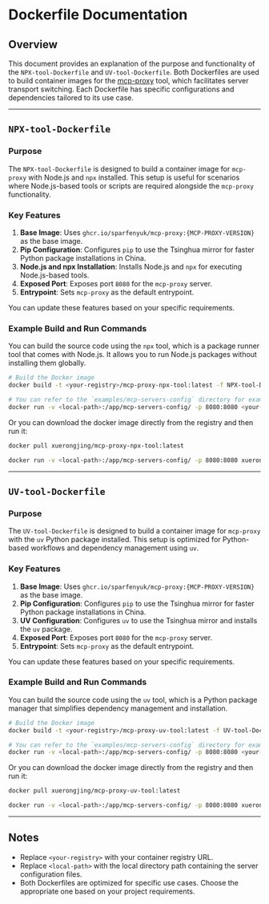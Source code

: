 # Dockerfile Documentation

## Overview

This document provides an explanation of the purpose and functionality of the `NPX-tool-Dockerfile` and `UV-tool-Dockerfile`. Both Dockerfiles are used to build container images for the [mcp-proxy](https://github.com/sparfenyuk/mcp-proxy) tool, which facilitates server transport switching. Each Dockerfile has specific configurations and dependencies tailored to its use case.

---

## `NPX-tool-Dockerfile`

### Purpose
The `NPX-tool-Dockerfile` is designed to build a container image for `mcp-proxy` with Node.js and `npx` installed. This setup is useful for scenarios where Node.js-based tools or scripts are required alongside the `mcp-proxy` functionality.

### Key Features
1. **Base Image**: Uses `ghcr.io/sparfenyuk/mcp-proxy:{MCP-PROXY-VERSION}` as the base image.
2. **Pip Configuration**: Configures `pip` to use the Tsinghua mirror for faster Python package installations in China.
3. **Node.js and npx Installation**: Installs Node.js and `npx` for executing Node.js-based tools.
4. **Exposed Port**: Exposes port `8080` for the `mcp-proxy` server.
5. **Entrypoint**: Sets `mcp-proxy` as the default entrypoint.

You can update these features based on your specific requirements.

### Example Build and Run Commands

You can build the source code using the `npx` tool, which is a package runner tool that comes with Node.js. It allows you to run Node.js packages without installing them globally.
```bash
# Build the Docker image
docker build -t <your-registry>/mcp-proxy-npx-tool:latest -f NPX-tool-Dockerfile .

# You can refer to the `examples/mcp-servers-config` directory for example server configuration files.
docker run -v <local-path>:/app/mcp-servers-config/ -p 8080:8080 <your-registry>/mcp-proxy-npx-tool:latest --port=8080 --host=0.0.0.0 --named-server-config /app/mcp-servers-config/mcp-server-time.json
```

Or you can download the docker image directly from the registry and then run it:
```bash
docker pull xuerongjing/mcp-proxy-npx-tool:latest

docker run -v <local-path>:/app/mcp-servers-config/ -p 8080:8080 xuerongjing/mcp-proxy-npx-tool:latest --port=8080 --host=0.0.0.0 --named-server-config /app/mcp-servers-config/mcp-server-time.json
```

---

## `UV-tool-Dockerfile`

### Purpose
The `UV-tool-Dockerfile` is designed to build a container image for `mcp-proxy` with the `uv` Python package installed. This setup is optimized for Python-based workflows and dependency management using `uv`.

### Key Features
1. **Base Image**: Uses `ghcr.io/sparfenyuk/mcp-proxy:{MCP-PROXY-VERSION}` as the base image.
2. **Pip Configuration**: Configures `pip` to use the Tsinghua mirror for faster Python package installations in China.
3. **UV Configuration**: Configures `uv` to use the Tsinghua mirror and installs the `uv` package.
4. **Exposed Port**: Exposes port `8080` for the `mcp-proxy` server.
5. **Entrypoint**: Sets `mcp-proxy` as the default entrypoint.

You can update these features based on your specific requirements.

### Example Build and Run Commands

You can build the source code using the `uv` tool, which is a Python package manager that simplifies dependency management and installation.
```bash
# Build the Docker image
docker build -t <your-registry>/mcp-proxy-uv-tool:latest -f UV-tool-Dockerfile .

# You can refer to the `examples/mcp-servers-config` directory for example server configuration files.
docker run -v <local-path>:/app/mcp-servers-config/ -p 8080:8080 <your-registry>/mcp-proxy-uv-tool:latest --port=8080 --host=0.0.0.0 --named-server-config /app/mcp-servers-config/mcp-server-sequential-thinking.json
```

Or you can download the docker image directly from the registry and then run it:
```bash
docker pull xuerongjing/mcp-proxy-uv-tool:latest

docker run -v <local-path>:/app/mcp-servers-config/ -p 8080:8080 xuerongjing/mcp-proxy-uv-tool:latest --port=8080 --host=0.0.0.0 --named-server-config /app/mcp-servers-config/mcp-server-sequential-thinking.json
```

---

## Notes
- Replace `<your-registry>` with your container registry URL.
- Replace `<local-path>` with the local directory path containing the server configuration files.
- Both Dockerfiles are optimized for specific use cases. Choose the appropriate one based on your project requirements.